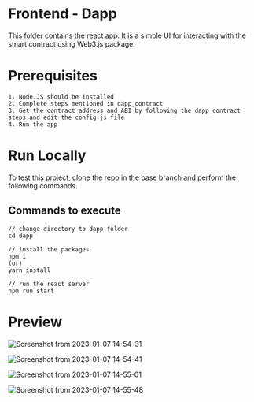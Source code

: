 # Frontend - Dapp

This folder contains the react app. It is a simple UI for interacting with the smart contract using Web3.js package.

# Prerequisites

```
1. Node.JS should be installed
2. Complete steps mentioned in dapp_contract
3. Get the contract address and ABI by following the dapp_contract steps and edit the config.js file
4. Run the app
```

# Run Locally

To test this project, clone the repo in the base branch and perform the following commands.

## Commands to execute

```
// change directory to dapp folder
cd dapp

// install the packages
npm i 
(or) 
yarn install

// run the react server
npm run start
```
# Preview

![Screenshot from 2023-01-07 14-54-31](https://user-images.githubusercontent.com/71686151/211189037-eca41846-cd1f-4909-8479-d6d5ab7e72a4.png)

![Screenshot from 2023-01-07 14-54-41](https://user-images.githubusercontent.com/71686151/211189042-1d74f757-1019-4ad9-89fb-7ed2fce65f62.png)

![Screenshot from 2023-01-07 14-55-01](https://user-images.githubusercontent.com/71686151/211189045-6e759a4b-a23b-4f0c-8080-035abdad3662.png)

![Screenshot from 2023-01-07 14-55-48](https://user-images.githubusercontent.com/71686151/211189049-50152190-8b66-4373-b189-741a9a4c795c.png)

